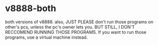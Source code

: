 # v8888-both
both versions of v8888.
also, JUST PLEASE don't run those programs on other's pcs, unless the pc's owner lets you. BUT STILL, I DON'T RECCOMEND RUNNING THOSE PROGRAMS. If you want to run those programs, use a virtual machine instead.

